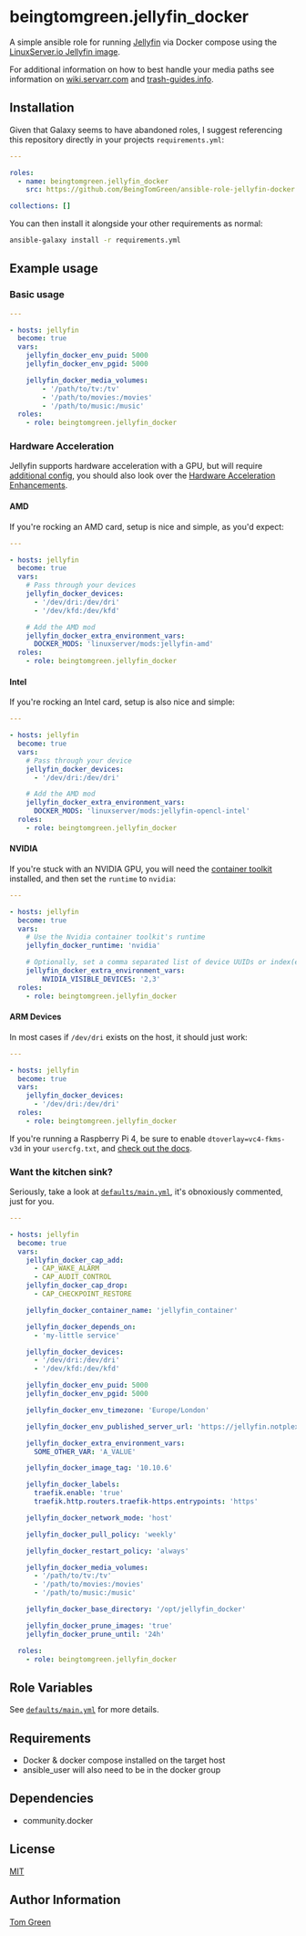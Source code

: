 # beingtomgreen.jellyfin_docker

A simple ansible role for running [Jellyfin](https://www.jellyfin.tv/) via Docker compose using the [LinuxServer.io Jellyfin image](https://docs.linuxserver.io/images/docker-jellyfin).

For additional information on how to best handle your media paths see information on [wiki.servarr.com](https://wiki.servarr.com/docker-guide#consistent-and-well-planned-paths) and [trash-guides.info](https://trash-guides.info/File-and-Folder-Structure/Hardlinks-and-Instant-Moves/).

## Installation

Given that Galaxy seems to have abandoned roles, I suggest referencing this repository directly in your projects `requirements.yml`:

```yaml
---

roles:
  - name: beingtomgreen.jellyfin_docker
    src: https://github.com/BeingTomGreen/ansible-role-jellyfin-docker.git

collections: []
```

You can then install it alongside your other requirements as normal:

```bash
ansible-galaxy install -r requirements.yml
```

## Example usage

### Basic usage

```yaml
---

- hosts: jellyfin
  become: true
  vars:
    jellyfin_docker_env_puid: 5000
    jellyfin_docker_env_pgid: 5000

    jellyfin_docker_media_volumes:
        - '/path/to/tv:/tv'
        - '/path/to/movies:/movies'
        - '/path/to/music:/music'
  roles:
    - role: beingtomgreen.jellyfin_docker
```
### Hardware Acceleration

Jellyfin supports hardware acceleration with a GPU, but will require [additional config](https://docs.linuxserver.io/images/docker-jellyfin/#hardware-acceleration), you should also look over the [Hardware Acceleration Enhancements](https://docs.linuxserver.io/images/docker-jellyfin/#hardware-acceleration-enhancements).

#### AMD

If you're rocking an AMD card, setup is nice and simple, as you'd expect:

```yaml
---

- hosts: jellyfin
  become: true
  vars:
    # Pass through your devices
    jellyfin_docker_devices:
      - '/dev/dri:/dev/dri'
      - '/dev/kfd:/dev/kfd'

    # Add the AMD mod
    jellyfin_docker_extra_environment_vars:
      DOCKER_MODS: 'linuxserver/mods:jellyfin-amd'
  roles:
    - role: beingtomgreen.jellyfin_docker
```

#### Intel

If you're rocking an Intel card, setup is also nice and simple:

```yaml
---

- hosts: jellyfin
  become: true
  vars:
    # Pass through your device
    jellyfin_docker_devices:
      - '/dev/dri:/dev/dri'

    # Add the AMD mod
    jellyfin_docker_extra_environment_vars:
      DOCKER_MODS: 'linuxserver/mods:jellyfin-opencl-intel'
  roles:
    - role: beingtomgreen.jellyfin_docker
```

#### NVIDIA

If you're stuck with an NVIDIA GPU, you will need the [container toolkit](https://github.com/NVIDIA/nvidia-container-toolkit) installed, and then set the `runtime` to `nvidia`:

```yaml
---

- hosts: jellyfin
  become: true
  vars:
    # Use the Nvidia container toolkit's runtime
    jellyfin_docker_runtime: 'nvidia'

    # Optionally, set a comma separated list of device UUIDs or index(es)
    jellyfin_docker_extra_environment_vars:
        NVIDIA_VISIBLE_DEVICES: '2,3'
  roles:
    - role: beingtomgreen.jellyfin_docker
```

#### ARM Devices

In most cases if `/dev/dri` exists on the host, it should just work:

```yaml
---

- hosts: jellyfin
  become: true
  vars:
    jellyfin_docker_devices:
      - '/dev/dri:/dev/dri'
  roles:
    - role: beingtomgreen.jellyfin_docker
```

If you're running a Raspberry Pi 4, be sure to enable `dtoverlay=vc4-fkms-v3d` in your `usercfg.txt`, and [check out the docs](https://docs.linuxserver.io/images/docker-jellyfin/#openmax-raspberry-pi).

### Want the kitchen sink?

Seriously, take a look at [`defaults/main.yml`](defaults/main.yml), it's obnoxiously commented, just for you.

```yaml
---

- hosts: jellyfin
  become: true
  vars:
    jellyfin_docker_cap_add:
      - CAP_WAKE_ALARM
      - CAP_AUDIT_CONTROL
    jellyfin_docker_cap_drop:
      - CAP_CHECKPOINT_RESTORE

    jellyfin_docker_container_name: 'jellyfin_container'

    jellyfin_docker_depends_on:
      - 'my-little service'

    jellyfin_docker_devices:
      - '/dev/dri:/dev/dri'
      - '/dev/kfd:/dev/kfd'

    jellyfin_docker_env_puid: 5000
    jellyfin_docker_env_pgid: 5000

    jellyfin_docker_env_timezone: 'Europe/London'

    jellyfin_docker_env_published_server_url: 'https://jellyfin.notplex.com'

    jellyfin_docker_extra_environment_vars:
      SOME_OTHER_VAR: 'A_VALUE'

    jellyfin_docker_image_tag: '10.10.6'

    jellyfin_docker_labels:
      traefik.enable: 'true'
      traefik.http.routers.traefik-https.entrypoints: 'https'

    jellyfin_docker_network_mode: 'host'

    jellyfin_docker_pull_policy: 'weekly'

    jellyfin_docker_restart_policy: 'always'

    jellyfin_docker_media_volumes:
      - '/path/to/tv:/tv'
      - '/path/to/movies:/movies'
      - '/path/to/music:/music'

    jellyfin_docker_base_directory: '/opt/jellyfin_docker'

    jellyfin_docker_prune_images: 'true'
    jellyfin_docker_prune_until: '24h'

  roles:
    - role: beingtomgreen.jellyfin_docker
```

## Role Variables

See [`defaults/main.yml`](defaults/main.yml) for more details.

## Requirements

- Docker & docker compose installed on the target host
- ansible_user will also need to be in the docker group

## Dependencies

- community.docker

## License

[MIT](LICENSE)

## Author Information

[Tom Green](https://github.com/BeingTomGreen)
